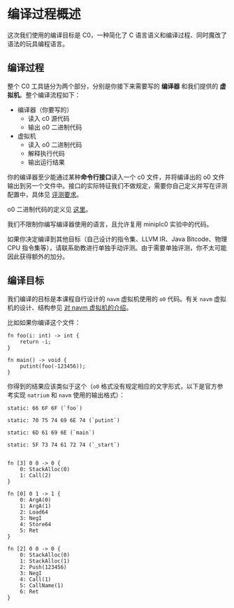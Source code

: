 # 编译过程概述

这次我们使用的编译目标是 C0，一种简化了 C 语言语义和编译过程、同时魔改了语法的玩具编程语言。

## 编译过程

整个 C0 工具链分为两个部分，分别是你接下来需要写的 **编译器** 和我们提供的 **虚拟机**。整个编译流程如下：

- 编译器（你要写的）
  - 读入 c0 源代码
  - 输出 o0 二进制代码
- 虚拟机
  - 读入 o0 二进制代码
  - 解释执行代码
  - 输出运行结果

你的编译器至少能通过某种**命令行接口**读入一个 c0 文件，并将编译出的 o0 文件输出到另一个文件中。接口的实际特征我们不做规定，需要你自己定义并写在评测配置中，具体见 [评测要求](judge.md)。

o0 二进制代码的定义见 [这里](navm/readme.md#二进制格式)。

我们不限制你编写编译器使用的语言，且允许复用 miniplc0 实验中的代码。

如果你决定编译到其他目标（自己设计的指令集、LLVM IR、Java Bitcode、物理 CPU 指令集等），请联系助教进行单独手动评测。由于需要单独评测，你不太可能因此获得额外的加分。

## 编译目标

我们编译的目标是本课程自行设计的 `navm` 虚拟机使用的 `o0` 代码。有关 `navm` 虚拟机的设计、结构参见 [对 navm 虚拟机的介绍](navm/readme.md)。

比如如果你编译这个文件：

```rust,ignore
fn foo(i: int) -> int {
    return -i;
}

fn main() -> void {
    putint(foo(-123456));
}
```

你得到的结果应该类似于这个（`o0` 格式没有规定相应的文字形式，以下是官方参考实现 `natrium` 和 `navm` 使用的输出格式）：

```
static: 66 6F 6F (`foo`)

static: 70 75 74 69 6E 74 (`putint`)

static: 6D 61 69 6E (`main`)

static: 5F 73 74 61 72 74 (`_start`)


fn [3] 0 0 -> 0 {
    0: StackAlloc(0)
    1: Call(2)
}

fn [0] 0 1 -> 1 {
    0: ArgA(0)
    1: ArgA(1)
    2: Load64
    3: NegI
    4: Store64
    5: Ret
}

fn [2] 0 0 -> 0 {
    0: StackAlloc(0)
    1: StackAlloc(1)
    2: Push(123456)
    3: NegI
    4: Call(1)
    5: CallName(1)
    6: Ret
}
```
